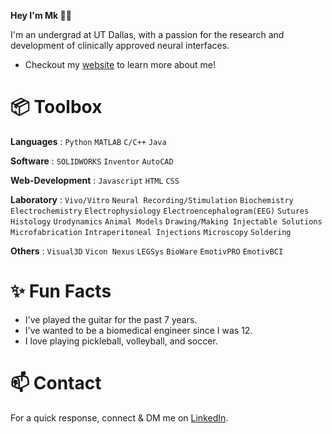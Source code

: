 **Hey I'm Mk 👋🏾**

I'm an undergrad at UT Dallas, with a passion for the research and development of clinically approved neural interfaces.
- Checkout my [website](https://mkmaharana.com/) to learn more about me!

# 📦 Toolbox

**Languages** : `Python` `MATLAB` `C/C++`  `Java`

**Software** : `SOLIDWORKS` `Inventor` `AutoCAD` 

**Web-Development** : `Javascript` `HTML` `CSS`

**Laboratory** : `Vivo/Vitro` `Neural Recording/Stimulation` `Biochemistry` `Electrochemistry` `Electrophysiology` `Electroencephalogram(EEG)` `Sutures` `Histology` `Urodynamics` `Animal Models` `Drawing/Making Injectable Solutions` `Microfabrication` `Intraperitoneal Injections` `Microscopy` `Soldering`

**Others** : `Visual3D` `Vicon Nexus` `LEGSys` `BioWare` `EmotivPRO` `EmotivBCI`

# ✨ Fun Facts

- I've played the guitar for the past 7 years.
- I've wanted to be a biomedical engineer since I was 12.
- I love playing pickleball, volleyball, and soccer.

# 📫 Contact

For a quick response, connect & DM me on [LinkedIn](https://www.linkedin.com/in/mrigankmaharana/).
